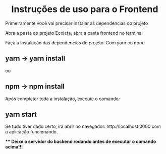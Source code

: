 <h1 align="center">Instruções de uso para o Frontend</h1>
 
<p>Primeiramente você vai precisar instalar as dependencias do projeto</p>
<p>Abra a pasta do projeto Ecoleta, abra a pasta frontend no terminal</p>
 
<p>Faça a instalação das dependencias do projeto. Com yarn ou npm.</p>

 ## yarn -> yarn install 

<p>ou</p>
    
## npm -> npm install
  
<p>Após completar toda a instalação, execute o comando: </p>

## yarn start
<p> Se tudo tiver dado certo, irá abrir no navegador: http://localhost:3000 com a aplicação funcionando. </p>
<p><strong>** Deixe o servidor do backend rodando antes de executar o comando acima!!!</strong></p>
   
